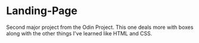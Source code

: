 # Landing-Page
Second major project from the Odin Project. This one deals more with boxes along with the other things I've learned like HTML and CSS.
